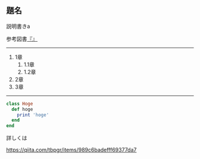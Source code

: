 ## 題名

説明書きa

参考図書[『』](url)

***

1. 1章
    1. 1.1章
    1. 1.2章
1. 2章
1. 3章

***

~~~ruby
class Hoge
  def hoge
    print 'hoge'
  end
end
~~~

詳しくは

https://qiita.com/tbpgr/items/989c6badefff69377da7
